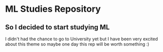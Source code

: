 # ML Studies Repository

## So I decided to start studying ML
<p> I didn't had the chance to go to University yet but I have been very excited about this theme so maybe one day this rep will be worth something :)</p>